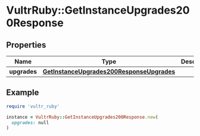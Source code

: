 # VultrRuby::GetInstanceUpgrades200Response

## Properties

| Name | Type | Description | Notes |
| ---- | ---- | ----------- | ----- |
| **upgrades** | [**GetInstanceUpgrades200ResponseUpgrades**](GetInstanceUpgrades200ResponseUpgrades.md) |  | [optional] |

## Example

```ruby
require 'vultr_ruby'

instance = VultrRuby::GetInstanceUpgrades200Response.new(
  upgrades: null
)
```


